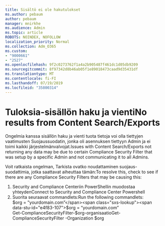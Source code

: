 ```yaml
---
title: Sisältö ei ole hakutulokset
ms.author: pebaum
author: pebaum
manager: mnirkhe
ms.audience: Admin
ms.topic: article
ROBOTS: NOINDEX, NOFOLLOW
localization_priority: Normal
ms.collection: Adm_O365
ms.custom:
- "9000661"
- "2527"
ms.openlocfilehash: 9f2c0273762f1a4a2b905487f461dc1d05db9209
ms.sourcegitcommit: 8f97342d8b46ab05f1e89018473caad9d35431df
ms.translationtype: MT
ms.contentlocale: fi-FI
ms.lasthandoff: 07/19/2019
ms.locfileid: "35800314"
---
```

# <a name="no-results-from-content-searchexports"></a><span data-ttu-id="e4f83-102">Tuloksia-sisällön haku ja vienti</span><span class="sxs-lookup"><span data-stu-id="e4f83-102">No results from Content Search/Exports</span></span>

<span data-ttu-id="e4f83-103">Ongelmia kanssa sisällön haku ja vienti tuota tietoja voi olla tiettyjen vaatimusten Suojaussuodatin, jonka oli asennuksen tiettyyn Admin ja ei toimi kaikki järjestelmänvalvojat.</span><span class="sxs-lookup"><span data-stu-id="e4f83-103">Issues with Content Search/Exports not returning any data may be due to certain Compliance Security Filter that was setup by a specific Admin and not communicating it to all Admins.</span></span>

<span data-ttu-id="e4f83-104">Voit ratkaista ongelman, Tarkista ovatko noudattaminen suojaus-suodattimia, jotka saattavat aiheuttaa tämän:</span><span class="sxs-lookup"><span data-stu-id="e4f83-104">To resolve this, check to see if there are any Compliance Security Filters that may be causing this:</span></span>
1. <span data-ttu-id="e4f83-105">Security and Compliance Centeriin PowerShellin muodostaa yhteyden</span><span class="sxs-lookup"><span data-stu-id="e4f83-105">Connect to Security and Compliance Center Powershell</span></span>
2. <span data-ttu-id="e4f83-106">Suorita seuraavat commandlets:</span><span class="sxs-lookup"><span data-stu-id="e4f83-106">Run the following commandlets:</span></span>
<br><span data-ttu-id="e4f83-107">$org = ”yourdomain.com”</span><span class="sxs-lookup"><span data-stu-id="e4f83-107">$org = “yourdomain.com”</span></span>
<br><span data-ttu-id="e4f83-108">Get-ComplianceSecurityFilter-$org-organisaatio</span><span class="sxs-lookup"><span data-stu-id="e4f83-108">Get-ComplianceSecurityFilter -Organization $org</span></span>